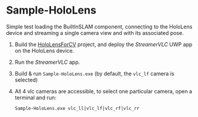 # Sample-HoloLens

Simple test loading the BuiltInSLAM component, connecting to the HoloLens device and streaming a single camera view and with its associated pose.

1. Build the [HoloLensForCV](https://github.com/SolarFramework/HoloLensForCV/tree/develop) project, and deploy the _StreamerVLC_ UWP app on the HoloLens device.
2. Run the _StreamerVLC_ app. 
3. Build & run ```Sample-HoloLens.exe``` (by default, the ```vlc_lf``` camera is selected)
4. All 4 vlc cameras are accessible, to select one particular camera, open a terminal and run:

    ```Sample-HoloLens.exe vlc_ll|vlc_lf|vlc_rf|vlc_rr```
